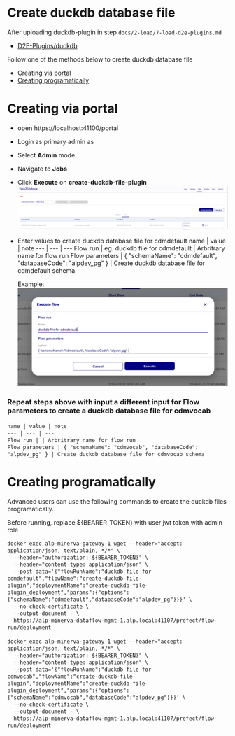 # Create duckdb database file

After uploading duckdb-plugin in step `docs/2-load/7-load-d2e-plugins.md`
- [D2E-Plugins/duckdb](https://github.com/alp-os/d2e-plugins/tree/main/duckdb)

Follow one of the methods below to create duckdb database file
- [Creating via portal](#gui)
- [Creating programatically](#prog)


<h1 id="gui">Creating via portal</h1>

  - open https://localhost:41100/portal
  - Login as primary admin as
  - Select **Admin** mode
  - Navigate to **Jobs**
  - Click **Execute** on **create-duckdb-file-plugin**
  ![Execeute Duckdb Job](../images/duckdb/ExecuteDuckdbJob.png)

  - Enter values to create duckdb database file for cdmdefault
    name | value | note
    --- | --- | ---
    Flow run | eg. duckdb file for cdmdefault | Arbritrary name for flow run
    Flow parameters | { "schemaName": "cdmdefault", "databaseCode": "alpdev_pg" } | Create duckdb database file for cdmdefault schema

    Example:
    ![Duckdb Flow Input](../images/duckdb/DuckdbFlowInput.png)


  ### Repeat steps above with input a different input for **Flow parameters** to create a duckdb database file for cdmvocab
    name | value | note
    --- | --- | ---
    Flow run | | Arbritrary name for flow run
    Flow parameters | { "schemaName": "cdmvocab", "databaseCode": "alpdev_pg" } | Create duckdb database file for cdmvocab schema


<h1 id="prog">Creating programatically</h1>

  Advanced users can use the following commands to create the duckdb files programatically.

  Before running, replace ${BEARER_TOKEN} with user jwt token with admin role
  ```
  docker exec alp-minerva-gateway-1 wget --header="accept: application/json, text/plain, */*" \
    --header="authorization: ${BEARER_TOKEN}" \
    --header="content-type: application/json" \
    --post-data='{"flowRunName":"duckdb file for cdmdefault","flowName":"create-duckdb-file-plugin","deploymentName":"create-duckdb-file-plugin_deployment","params":{"options":{"schemaName":"cdmdefault","databaseCode":"alpdev_pg"}}}' \
    --no-check-certificate \
    --output-document - \
    https://alp-minerva-dataflow-mgmt-1.alp.local:41107/prefect/flow-run/deployment

  docker exec alp-minerva-gateway-1 wget --header="accept: application/json, text/plain, */*" \
    --header="authorization: ${BEARER_TOKEN}" \
    --header="content-type: application/json" \
    --post-data='{"flowRunName":"duckdb file for cdmvocab","flowName":"create-duckdb-file-plugin","deploymentName":"create-duckdb-file-plugin_deployment","params":{"options":{"schemaName":"cdmvocab","databaseCode":"alpdev_pg"}}}' \
    --no-check-certificate \
    --output-document - \
    https://alp-minerva-dataflow-mgmt-1.alp.local:41107/prefect/flow-run/deployment
  ```